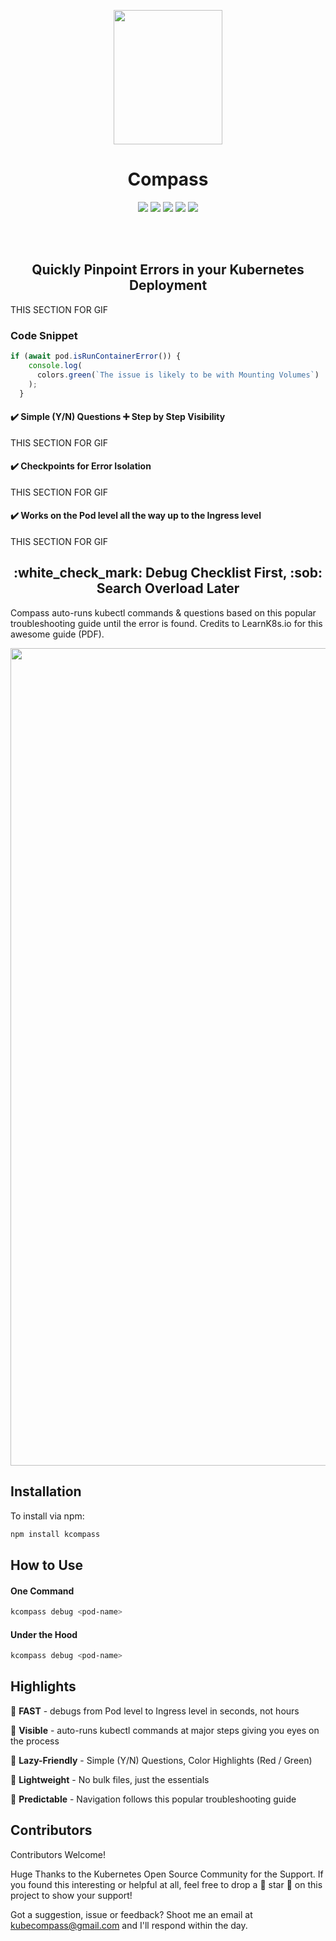 
<p align="center">
  <img width="174" height="215" src="https://drive.google.com/uc?export=view&id=1_8y9jYwp1cFnVYDLkO34DEEdf_cipICh">
    <h1 align="center">Compass</h1>
</p>


<p align="center">
  
  <img src="https://badges.frapsoft.com/os/mit/mit.svg?v=102)](https://github.com/ellerbrock/open-source-badge/"/>

  <img src="https://badges.frapsoft.com/os/v1/open-source.svg?v=102)](https://github.com/ellerbrock/open-source-badge/"/>

  <img src="https://img.shields.io/badge/PRs-welcome-brightgreen.svg?style=flat-square)](http://makeapullrequest.com"/>

  <img src="https://badge.fury.io/js/badge-list.svg"/>
  
  
  <img src="https://travis-ci.org/boennemann/badges.svg?branch=master"/>
</p>



<br/>
<br/>


<h2 align="center">Quickly Pinpoint Errors in your Kubernetes Deployment</h2>

 
 THIS SECTION FOR GIF



### Code Snippet
```javascript
if (await pod.isRunContainerError()) {
    console.log(
      colors.green(`The issue is likely to be with Mounting Volumes`)
    );
  }
```

#### :heavy_check_mark: Simple (Y/N) Questions :heavy_plus_sign: Step by Step Visibility

 THIS SECTION FOR GIF

#### :heavy_check_mark: Checkpoints for Error Isolation

 THIS SECTION FOR GIF

#### :heavy_check_mark: Works on the Pod level all the way up to the Ingress level

 THIS SECTION FOR GIF

<h2 align="center"> :white_check_mark: Debug Checklist First, :sob: Search Overload Later </h2>

Compass auto-runs kubectl commands & questions based on this popular troubleshooting guide until the error is found.
Credits to LearnK8s.io for this awesome guide (PDF).


<p align="center">
  <img width="997" height="1308" src="https://drive.google.com/uc?export=view&id=1lzXyq1RY1QFExFK7rWCCLwBNP83Lw7DA">
</p>

## Installation

To install via npm:

```sh
npm install kcompass
```

## How to Use


#### One Command

```sh
kcompass debug <pod-name>
```

#### Under the Hood
```sh
kcompass debug <pod-name>
```


## Highlights

:rocket:  **FAST** - debugs from Pod level to Ingress level in seconds, not hours

:mag_right: **Visible** - auto-runs kubectl commands at major steps giving you eyes on the process

:vertical_traffic_light: **Lazy-Friendly** - Simple (Y/N) Questions, Color Highlights (Red / Green) 

:page_facing_up: **Lightweight** - No bulk files, just the essentials

:compass: **Predictable** - Navigation follows this popular troubleshooting guide


## Contributors

Contributors Welcome!

Huge Thanks to the Kubernetes Open Source Community for the Support. If you found this interesting or helpful at all, feel free to drop a :star2: star :star2: on this project to show your support!


Got a suggestion, issue or feedback? Shoot me an email at kubecompass@gmail.com and I'll respond within the day. 



